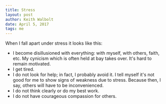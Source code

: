 ```yaml
---
title: Stress
layout: post
author: Keith Walbolt
date: April 5, 2017
tags: me
---
```


When I fall apart under stress it  looks like this:

- I become disillusioned with everything: with myself, with others, faith, etc. My cynicism which is often held at bay takes over. It's hard to remain motivated. 
- I get tired. 
- I do not look for help; in fact, I probably avoid it. I tell myself it's not good for me to show signs of weakness due to stress. Because then, I say, others will have to be inconvenienced. 
- I do not think clearly or do my best work. 
- I do not have courageous compassion for others.
